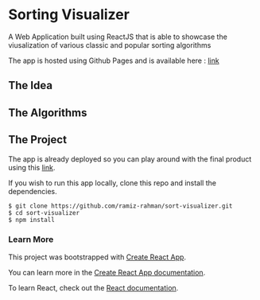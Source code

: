 # Sorting Visualizer
A Web Application built using ReactJS that is able to showcase the viusalization of various classic and popular sorting algorithms 
<br>

The app is hosted using Github Pages and is available here : [link](http://vraj291.github.io/Sorting-Visualizer)

## The Idea

## The Algorithms

## The Project

The app is already deployed so you can play around with the final product using this [link](http://vraj291.github.io/Sorting-Visualizer).

If you wish to run this app locally, clone this repo and install the dependencies.

```
$ git clone https://github.com/ramiz-rahman/sort-visualizer.git
$ cd sort-visualizer
$ npm install
```

### Learn More

This project was bootstrapped with [Create React App](https://github.com/facebook/create-react-app).

You can learn more in the [Create React App documentation](https://facebook.github.io/create-react-app/docs/getting-started).

To learn React, check out the [React documentation](https://reactjs.org/).

